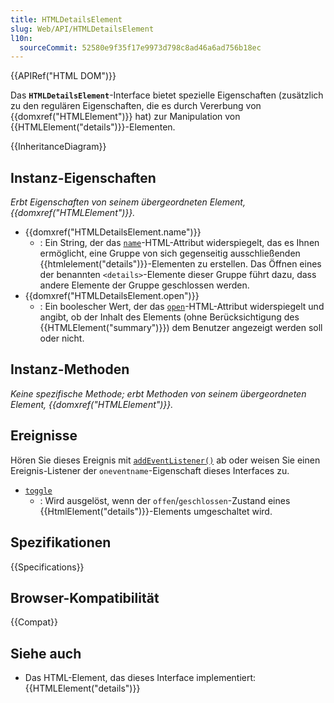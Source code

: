 ```yaml
---
title: HTMLDetailsElement
slug: Web/API/HTMLDetailsElement
l10n:
  sourceCommit: 52580e9f35f17e9973d798c8ad46a6ad756b18ec
---
```


{{APIRef("HTML DOM")}}

Das **`HTMLDetailsElement`**-Interface bietet spezielle Eigenschaften (zusätzlich zu den regulären Eigenschaften, die es durch Vererbung von {{domxref("HTMLElement")}} hat) zur Manipulation von {{HTMLElement("details")}}-Elementen.

{{InheritanceDiagram}}

## Instanz-Eigenschaften

_Erbt Eigenschaften von seinem übergeordneten Element, {{domxref("HTMLElement")}}._

- {{domxref("HTMLDetailsElement.name")}}
  - : Ein String, der das [`name`](/de/docs/Web/HTML/Element/details#name)-HTML-Attribut widerspiegelt, das es Ihnen ermöglicht, eine Gruppe von sich gegenseitig ausschließenden {{htmlelement("details")}}-Elementen zu erstellen. Das Öffnen eines der benannten `<details>`-Elemente dieser Gruppe führt dazu, dass andere Elemente der Gruppe geschlossen werden.
- {{domxref("HTMLDetailsElement.open")}}
  - : Ein boolescher Wert, der das [`open`](/de/docs/Web/HTML/Element/details#open)-HTML-Attribut widerspiegelt und angibt, ob der Inhalt des Elements (ohne Berücksichtigung des {{HTMLElement("summary")}}) dem Benutzer angezeigt werden soll oder nicht.

## Instanz-Methoden

_Keine spezifische Methode; erbt Methoden von seinem übergeordneten Element, {{domxref("HTMLElement")}}._

## Ereignisse

Hören Sie dieses Ereignis mit [`addEventListener()`](/de/docs/Web/API/EventTarget/addEventListener) ab oder weisen Sie einen Ereignis-Listener der `oneventname`-Eigenschaft dieses Interfaces zu.

- [`toggle`](/de/docs/Web/API/HTMLDetailsElement/toggle_event)
  - : Wird ausgelöst, wenn der `offen`/`geschlossen`-Zustand eines {{HtmlElement("details")}}-Elements umgeschaltet wird.

## Spezifikationen

{{Specifications}}

## Browser-Kompatibilität

{{Compat}}

## Siehe auch

- Das HTML-Element, das dieses Interface implementiert: {{HTMLElement("details")}}
